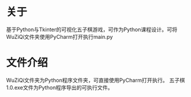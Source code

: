 # 关于
  基于Python与Tkinter的可视化五子棋游戏，可作为Python课程设计。可将WuZiQi文件夹使用PyCharm打开执行main.py
  
# 文件介绍
  WuZiQi文件夹为Python程序文件夹，可直接使用PyCharm打开执行。
  五子棋1.0.exe文件为Python程序导出的可执行文件。

  
